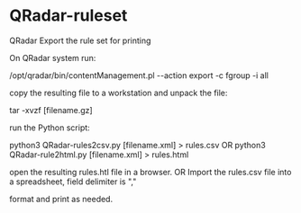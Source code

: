 # QRadar-ruleset
QRadar Export the rule set for printing


On QRadar system run:

/opt/qradar/bin/contentManagement.pl --action export -c fgroup -i all


copy the resulting file to a workstation and unpack the file:

tar -xvzf [filename.gz]


run the Python script:

python3 QRadar-rules2csv.py [filename.xml] > rules.csv
OR
python3 QRadar-rule2html.py [filename.xml] > rules.html

open the resulting rules.htl file in a browser.
OR
Import the rules.csv file into a spreadsheet, field delimiter is ","

format and print as needed.


